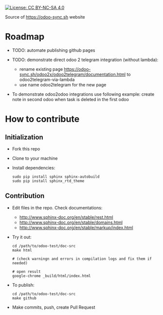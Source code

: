 [![License: CC BY-NC-SA 4.0](https://licensebuttons.net/l/by-nc-sa/4.0/80x15.png)](https://creativecommons.org/licenses/by-nc-sa/4.0/)

Source of https://odoo-sync.sh website

# Roadmap
* TODO: automate publishing github pages
* TODO: demonstrate direct odoo 2 telegram integration (without lambda):

  * rename existing page https://odoo-sync.sh/odoo2x/odoo2telegram/documentation.html to odoo2telegram-via-lambda
  * use name odoo2telegram for the new page
* To demonstrate odoo2odoo integrations use following example: create note in second odoo when task is deleted in the first odoo

# How to contribute

## Initialization

* Fork this repo
* Clone to your machine
* Install dependencies:

      sudo pip install sphinx sphinx-autobuild
      sudo pip install sphinx_rtd_theme

## Contribution

* Edit files in the repo. Check documentations:

  * http://www.sphinx-doc.org/en/stable/rest.html
  * http://www.sphinx-doc.org/en/stable/domains.html
  * http://www.sphinx-doc.org/en/stable/markup/index.html

* Try it out:

      cd /path/to/odoo-test/doc-src
      make html

      # (check warningn and errors in compilation logs and fix them if needed)

      # open result
      google-chrome _build/html/index.html

* To publish:

      cd /path/to/odoo-test/doc-src
      make github
      
* Make commits, push, create Pull Request
